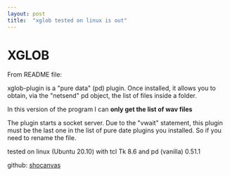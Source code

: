 ```yaml
---
layout: post
title:  "xglob tested on linux is out"
---
```


# XGLOB

From README file:

xglob-plugin is a "pure data" (pd) plugin. Once installed, it allows you to obtain, via the "netsend" pd object, the list of files inside a folder.

In this version of the program I can **only get the list of wav files**

The plugin starts a socket server. Due to the "vwait" statement, this plugin must be the last one in the list of pure date plugins you installed. So if you need to rename the file.

tested on linux (Ubuntu 20.10) with tcl Tk 8.6 and pd (vanilla) 0.51.1

github: [shocanvas](https://github.com/marrongiallo/xglob)


